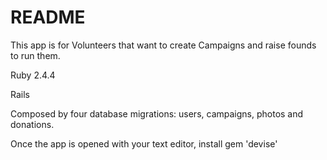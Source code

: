 # README

This app is for Volunteers that want to create Campaigns and raise founds to run them.

Ruby 2.4.4 

Rails

Composed by four database migrations: users, campaigns, photos and donations.

Once the app is opened with your text editor, install gem 'devise' 

